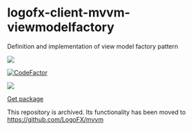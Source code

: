 # logofx-client-mvvm-viewmodelfactory
Definition and implementation of view model factory pattern

<img src=https://ci.appveyor.com/api/projects/status/github/logofx/logofx-client-mvvm-viewmodelfactory>

[![CodeFactor](https://www.codefactor.io/repository/github/logofx/logofx-client-mvvm-viewmodelfactory/badge)](https://www.codefactor.io/repository/github/logofx/logofx-client-mvvm-viewmodelfactory)

<img src=https://img.shields.io/nuget/dt/LogoFX.Client.Mvvm.ViewModelFactory>

[Get package](https://www.nuget.org/packages/LogoFX.Client.Mvvm.ViewModelFactory)

This repository is archived. Its functionality has been moved to https://github.com/LogoFX/mvvm
